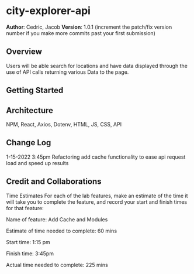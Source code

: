 # city-explorer-api

**Author**: Cedric, Jacob
**Version**: 1.0.1 (increment the patch/fix version number if you make more commits past your first submission)

## Overview
<!-- Provide a high level overview of what this application is and why you are building it, beyond the fact that it's an assignment for this class. (i.e. What's your problem domain?) -->
Users will be able search for locations and have data displayed through the use of API calls returning various Data to the page.

## Getting Started
<!-- What are the steps that a user must take in order to build this app on their own machine and get it running? -->

## Architecture
<!-- Provide a detailed description of the application design. What technologies (languages, libraries, etc) you're using, and any other relevant design information. -->
NPM, React, Axios, Dotenv, HTML, JS, CSS, API


## Change Log
<!-- Use this area to document the iterative changes made to your application as each feature is successfully implemented. Use time stamps. Here's an example:

01-01-2001 4:59pm - Application now has a fully-functional express server, with a GET route for the location resource. -->

1-15-2022 3:45pm Refactoring add cache functionality to ease api request load and speed up results

## Credit and Collaborations
<!-- Give credit (and a link) to other people or resources that helped you build this application. -->

Time Estimates
For each of the lab features, make an estimate of the time it will take you to complete the feature, and record your start and finish times for that feature:

Name of feature: Add Cache and Modules

Estimate of time needed to complete: 60 mins

Start time: 1:15 pm

Finish time: 3:45pm

Actual time needed to complete: 225 mins
